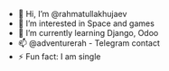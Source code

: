 - 👋 Hi, I’m @rahmatullakhujaev
- 👀 I’m interested in Space and games
- 🌱 I’m currently learning Django, Odoo
- 📫 @adventurerah - Telegram contact
- ⚡ Fun fact: I am single

<!---
This is a ✨ special ✨ repository because its `README.md` (this file) appears on your GitHub profile.
You can click the Preview link to take a look at your changes.
--->
